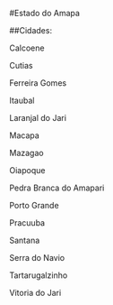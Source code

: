 #Estado do Amapa



##Cidades:



Calcoene

Cutias

Ferreira Gomes

Itaubal

Laranjal do Jari

Macapa

Mazagao

Oiapoque

Pedra Branca do Amapari

Porto Grande

Pracuuba

Santana

Serra do Navio

Tartarugalzinho

Vitoria do Jari 